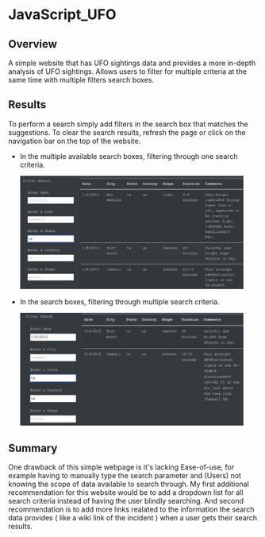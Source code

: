 # JavaScript_UFO

## Overview 
A simple website that has UFO sightings data and provides a more in-depth analysis of UFO sightings. Allows users to filter for multiple criteria at the same time with multiple filters search boxes.


## Results
To perform a search simply add filters in the search box that matches the suggestions. To clear the search results, refresh the page or click on the navigation bar on the top of the website.

- In the multiple available search boxes, filtering through one search criteria.

     <img src="Resources/one_filter.png" width="450"> 

- In the search boxes, filtering through multiple search criteria.

     <img src="Resources/multiple_filter.png" width="450" height="227">



## Summary 
One drawback of this simple webpage is it's lacking Ease-of-use, for example having to manually type the search parameter and (Users) not knowing the scope of data available to search through. My first additional recommendation for this website would be to add a dropdown list for all search criteria instead of having the user blindly searching. And second recommendation is to add more links realated to the information the search data provides ( like a wiki link of the incident ) when a user gets their search results.
